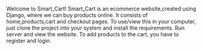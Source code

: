 Welcome to Smart_Cart!
Smart_Cart is an ecommerce website,created using Django, where we can buy products online.
It consists of home,products,cart and checkout pages.
To use/view this in your computer, just clone the project into your system and install the requirements.
Run server and view the website. 
To add products to the cart, you have to register and login.
